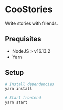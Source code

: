 # CooStories

Write stories with friends.

## Prequisites

- NodeJS > v16.13.2
- Yarn

## Setup

```bash
# Install dependencies
yarn install

# Start frontend
yarn start
```